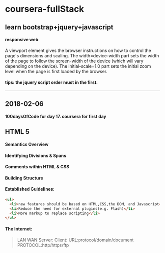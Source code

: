 # coursera-fullStack
## learn  bootstrap+jquery+javascript
#### responsive web
  A <meta> viewport element gives the browser instructions on how to control the page's dimensions and scaling.
  The width=device-width part sets the width of the page to follow the screen-width of the device (which will vary depending on the device).
  The initial-scale=1.0 part sets the initial zoom level when the page is first loaded by the browser.
#### tips: the jquery script order must in the first.
__________________________________________________________________________________________________________________________
## 2018-02-06 
#### 100daysOfCode for day 17. coursera for first day
## HTML 5
#### Semantics Overview
#### Identifying Divisions & Spans
#### Comments within HTML & CSS
#### Building Structure
#### Established Guidelines:
```html
<ul>
  <li>new features should be based on HTML,CSS,the DOM, and Javascript</li>
  <li>Reduce the need for external plugins(e.g. Flash)</li>
  <li>More markup to replace scripting</li>
</ul>
```
#### The Internet:
>
>LAN
>WAN
>Server:
>Client:
>URL:protocol/domain/document
>PROTOCOL:http/https/ftp
